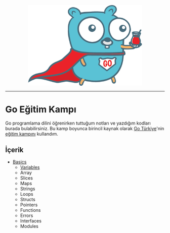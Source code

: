 <p align="center"><img src="https://raw.githubusercontent.com/GoTurkiye/training/main/.res/cayci_gopherman.png" width="360"></p>

<hr>

# Go Eğitim Kampı

Go programlama dilini öğrenirken tuttuğum notları ve yazdığım kodları burada bulabilirsiniz.
Bu kamp boyunca birincil kaynak olarak [Go Türkiye]("https://github.com/GoTurkiye")'nin [eğitim kampını]("https://github.com/GoTurkiye/training") kullandım.

## İçerik

* [Basics](101-basics/README.md)
	* [Variables](101-basics/variables/README.md)
	* Array
    * Slices
    * Maps
    * Strings
    * Loops
    * Structs
    * Pointers
    * Functions
    * Errors
    * Interfaces
    * Modules